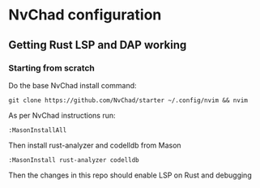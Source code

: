# NvChad configuration 

## Getting Rust LSP and DAP working

### Starting from scratch
Do the base NvChad install command:
```
git clone https://github.com/NvChad/starter ~/.config/nvim && nvim
```
As per NvChad instructions run:
```
:MasonInstallAll
```

Then install rust-analyzer and codelldb from Mason
```
:MasonInstall rust-analyzer codelldb
```
Then the changes in this repo should enable LSP on Rust and debugging


